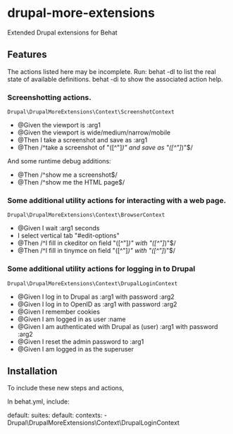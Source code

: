 # drupal-more-extensions
Extended Drupal extensions for Behat

## Features

The actions listed here may be incomplete. Run:
    behat -dl
to list the real state of available definitions.
    behat -di
to show the associated action help.

### Screenshotting actions.

    Drupal\DrupalMoreExtensions\Context\ScreenshotContext

- @Given the viewport is :arg1
- @Given the viewport is wide/medium/narrow/mobile
- @Then I take a screenshot and save as :arg1
- @Then /^take a screenshot of "([^"]*)" and save as "([^"]*)"$/

And some runtime debug additions:

- @Then /^show me a screenshot$/
- @Then /^show me the HTML page$/


### Some additional utility actions for interacting with a web page.

    Drupal\DrupalMoreExtensions\Context\BrowserContext

- @Given I wait :arg1 seconds
- I select vertical tab "#edit-options"
- @Then /^I fill in ckeditor on field "([^"]*)" with "([^"]*)"$/
- @Then /^I fill in tinymce on field "([^"]*)" with "([^"]*)"$/

### Some additional utility actions for logging in to Drupal

    Drupal\DrupalMoreExtensions\Context\DrupalLoginContext

- @Given I log in to Drupal as :arg1 with password :arg2
- @Given I log in to OpenID as :arg1 with password :arg2
- @Given I remember cookies
- @Given I am logged in as user :name
- @Given I am authenticated with Drupal as (user) :arg1 with password :arg2
- @Given I reset the admin password to :arg1
- @Given I am logged in as the superuser

## Installation

To include these new steps and actions,

In behat.yml, include:

  default:
    suites:
      default:
        contexts:
          - Drupal\DrupalMoreExtensions\Context\DrupalLoginContext
